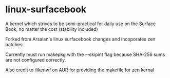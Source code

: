 # linux-surfacebook
A kernel which strives to be semi-practical for daily use on the Surface Book, no matter the cost (stability included)

Forked from Arsalan's linux surfacebook changes and incoporates zen patches.

Currently must run makepkg with the --skipint flag because SHA-256 sums are not configured correctly.

Also credit to ilikenwf on AUR for providing the makefile for zen kernal
